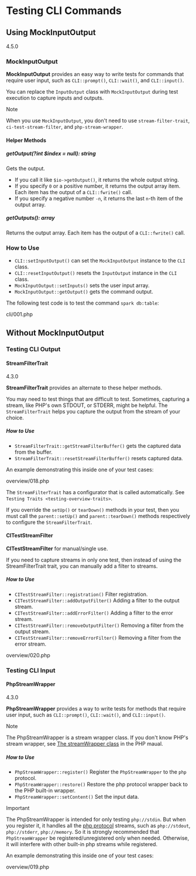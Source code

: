 # Testing CLI Commands

<div class="contents" local="" depth="3">

</div>

## Using MockInputOutput

<div class="versionadded">

4.5.0

</div>

### MockInputOutput

**MockInputOutput** provides an easy way to write tests for commands
that require user input, such as `CLI::prompt()`, `CLI::wait()`, and
`CLI::input()`.

You can replace the `InputOutput` class with `MockInputOutput` during
test execution to capture inputs and outputs.

> [!NOTE]
> When you use `MockInputOutput`, you don't need to use
> `stream-filter-trait`, `ci-test-stream-filter`, and
> `php-stream-wrapper`.

#### Helper Methods

##### getOutput(?int \$index = null): string

Gets the output.

- If you call it like `$io->getOutput()`, it returns the whole output
  string.
- If you specify `0` or a positive number, it returns the output array
  item. Each item has the output of a `CLI::fwrite()` call.
- If you specify a negative number `-n`, it returns the last `n`-th item
  of the output array.

##### getOutputs(): array

Returns the output array. Each item has the output of a `CLI::fwrite()`
call.

### How to Use

- `CLI::setInputOutput()` can set the `MockInputOutput` instance to the
  `CLI` class.
- `CLI::resetInputOutput()` resets the `InputOutput` instance in the
  `CLI` class.
- `MockInputOutput::setInputs()` sets the user input array.
- `MockInputOutput::getOutput()` gets the command output.

The following test code is to test the command `spark db:table`:

<div class="literalinclude">

cli/001.php

</div>

## Without MockInputOutput

### Testing CLI Output

#### StreamFilterTrait

<div class="versionadded">

4.3.0

</div>

**StreamFilterTrait** provides an alternate to these helper methods.

You may need to test things that are difficult to test. Sometimes,
capturing a stream, like PHP's own STDOUT, or STDERR, might be helpful.
The `StreamFilterTrait` helps you capture the output from the stream of
your choice.

##### How to Use

- `StreamFilterTrait::getStreamFilterBuffer()` gets the captured data
  from the buffer.
- `StreamFilterTrait::resetStreamFilterBuffer()` resets captured data.

An example demonstrating this inside one of your test cases:

<div class="literalinclude">

overview/018.php

</div>

The `StreamFilterTrait` has a configurator that is called automatically.
See `Testing Traits <testing-overview-traits>`.

If you override the `setUp()` or `tearDown()` methods in your test, then
you must call the `parent::setUp()` and `parent::tearDown()` methods
respectively to configure the `StreamFilterTrait`.

#### CITestStreamFilter

**CITestStreamFilter** for manual/single use.

If you need to capture streams in only one test, then instead of using
the StreamFilterTrait trait, you can manually add a filter to streams.

##### How to Use

- `CITestStreamFilter::registration()` Filter registration.
- `CITestStreamFilter::addOutputFilter()` Adding a filter to the output
  stream.
- `CITestStreamFilter::addErrorFilter()` Adding a filter to the error
  stream.
- `CITestStreamFilter::removeOutputFilter()` Removing a filter from the
  output stream.
- `CITestStreamFilter::removeErrorFilter()` Removing a filter from the
  error stream.

<div class="literalinclude">

overview/020.php

</div>

### Testing CLI Input

#### PhpStreamWrapper

<div class="versionadded">

4.3.0

</div>

**PhpStreamWrapper** provides a way to write tests for methods that
require user input, such as `CLI::prompt()`, `CLI::wait()`, and
`CLI::input()`.

> [!NOTE]
> The PhpStreamWrapper is a stream wrapper class. If you don't know
> PHP's stream wrapper, see [The streamWrapper
> class](https://www.php.net/manual/en/class.streamwrapper.php) in the
> PHP maual.

##### How to Use

- `PhpStreamWrapper::register()` Register the `PhpStreamWrapper` to the
  `php` protocol.
- `PhpStreamWrapper::restore()` Restore the php protocol wrapper back to
  the PHP built-in wrapper.
- `PhpStreamWrapper::setContent()` Set the input data.

> [!IMPORTANT]
> The PhpStreamWrapper is intended for only testing `php://stdin`. But
> when you register it, it handles all the [php
> protocol](https://www.php.net/manual/en/wrappers.php.php) streams,
> such as `php://stdout`, `php://stderr`, `php://memory`. So it is
> strongly recommended that `PhpStreamWrapper` be
> registered/unregistered only when needed. Otherwise, it will interfere
> with other built-in php streams while registered.

An example demonstrating this inside one of your test cases:

<div class="literalinclude">

overview/019.php

</div>
